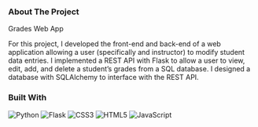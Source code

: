 ### About The Project

Grades Web App

For this project, I developed the front-end and back-end of a web application allowing a user (specifically and instructor) to modify student data entries. I implemented a REST API with Flask to allow a user to view, edit, add, and delete a student’s grades from a SQL database.
I designed a database with SQLAlchemy to interface with the REST API.


### Built With

![Python](https://img.shields.io/badge/python-3670A0?style=for-the-badge&logo=python&logoColor=ffdd54)
![Flask](https://img.shields.io/badge/flask-%23000.svg?style=for-the-badge&logo=flask&logoColor=white)
![CSS3](https://img.shields.io/badge/css3-%231572B6.svg?style=for-the-badge&logo=css3&logoColor=white)
![HTML5](https://img.shields.io/badge/html5-%23E34F26.svg?style=for-the-badge&logo=html5&logoColor=white)
![JavaScript](https://img.shields.io/badge/javascript-%23323330.svg?style=for-the-badge&logo=javascript&logoColor=%23F7DF1E)

